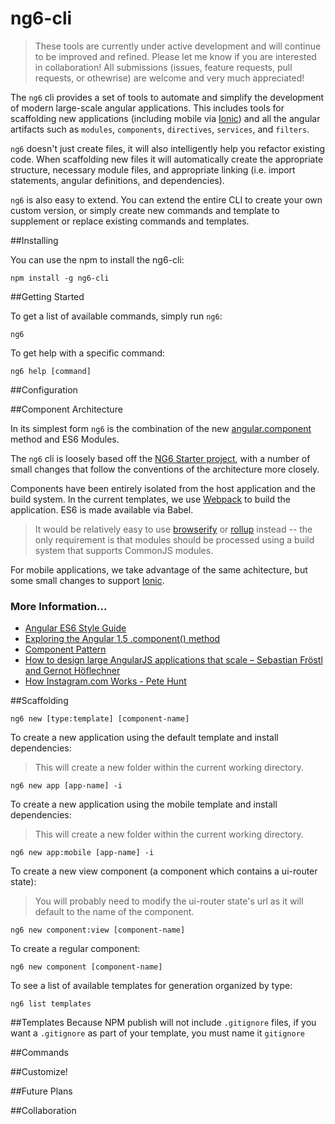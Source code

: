 # ng6-cli

> These tools are currently under active development and will continue to be improved and refined. Please let me know if you are interested in collaboration! All submissions (issues, feature requests, pull requests, or othewrise) are welcome and very much appreciated!

The `ng6` cli provides a set of tools to automate and simplify the development of modern large-scale angular applications. This includes tools for scaffolding new applications (including mobile via [Ionic]()) and all the angular artifacts such as `modules`, 
`components`, `directives`, `services`, and `filters`.

`ng6` doesn't just create files, it will also intelligently help you refactor existing code. When scaffolding new files it will automatically create the appropriate structure, necessary module files, and appropriate linking (i.e. import statements, angular definitions, and dependencies). 

`ng6` is also easy to extend. You can extend the entire CLI to create your own custom version, or simply create new commands and template to supplement or replace existing commands and templates.

##Installing

You can use the npm to install the ng6-cli:

```
npm install -g ng6-cli
```

##Getting Started

To get a list of available commands, simply run `ng6`:

```
ng6
```

To get help with a specific command:

```
ng6 help [command]
```

##Configuration

##Component Architecture

In its simplest form `ng6` is the combination of the new [angular.component](https://docs.angularjs.org/guide/component) method and ES6 Modules. 

The `ng6` cli is loosely based off the [NG6 Starter project](https://github.com/AngularClass/NG6-starter), with a number of small changes that follow the conventions of the architecture more closely. 

Components have been entirely isolated from the host application and the build system. In the current templates, we use [Webpack]() to build the application. ES6 is made available via Babel.

>It would be relatively easy to use [browserify]() or [rollup]() instead -- the only requirement is that modules should be processed using a build system that supports CommonJS modules.

For mobile applications, we take advantage of the same achitecture, but some small changes to support [Ionic]().

### More Information...

- [Angular ES6 Style Guide](https://github.com/rwwagner90/angular-styleguide-es6#modularity)
- [Exploring the Angular 1.5 .component() method](https://toddmotto.com/exploring-the-angular-1-5-component-method/)
- [Component Pattern](https://github.com/tomastrajan/component-pattern-for-angular-js-1-x)
- [How to design large AngularJS applications that scale – Sebastian Fröstl and Gernot Höflechner](https://www.youtube.com/watch?v=eel3mV0alEc)
- [How Instagram.com Works - Pete Hunt](https://www.youtube.com/watch?v=VkTCL6Nqm6Y)

##Scaffolding

```
ng6 new [type:template] [component-name]
```

To create a new application using the default template and install dependencies:
> This will create a new folder within the current working directory.

```
ng6 new app [app-name] -i
```

To create a new application using the mobile template and install dependencies:
> This will create a new folder within the current working directory.

```
ng6 new app:mobile [app-name] -i
```

To create a new view component (a component which contains a ui-router state):
> You will probably need to modify the ui-router state's url as it will default to the name of the component.

```
ng6 new component:view [component-name]
```

To create a regular component:

```
ng6 new component [component-name]
```

To see a list of available templates for generation organized by type:

```
ng6 list templates
```


##Templates
Because NPM publish will not include `.gitignore` files, if you want a `.gitignore` as part of your template, you must name it `gitignore`

##Commands

##Customize!

##Future Plans

##Collaboration
